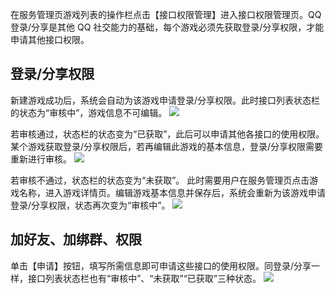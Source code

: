 在服务管理页游戏列表的操作栏点击【接口权限管理】进入接口权限管理页。QQ 登录/分享是其他 QQ 社交能力的基础，每个游戏必须先获取登录/分享权限，才能申请其他接口权限。

## 登录/分享权限
新建游戏成功后，系统会自动为该游戏申请登录/分享权限。此时接口列表状态栏的状态为“审核中”，游戏信息不可编辑。
![](https://mc.qcloudimg.com/static/img/a512c3eb4d63ea25114a97d2afa615e8/image.png)

若审核通过，状态栏的状态变为“已获取”，此后可以申请其他各接口的使用权限。某个游戏获取登录/分享权限后，若再编辑此游戏的基本信息，登录/分享权限需要重新进行审核。
![](https://mc.qcloudimg.com/static/img/af910eee94039387aaee88f46c60b425/image.png)

若审核不通过，状态栏的状态变为“未获取”。
此时需要用户在服务管理页点击游戏名称，进入游戏详情页。编辑游戏基本信息并保存后，系统会重新为该游戏申请登录/分享权限，状态再次变为“审核中”。
![](https://mc.qcloudimg.com/static/img/739c24bce1f46b7919a355b55ed081be/image.png)

## 加好友、加绑群、权限
单击【申请】按钮，填写所需信息即可申请这些接口的使用权限。同登录/分享一样，接口列表状态栏也有“审核中”、“未获取”“已获取”三种状态。
![](https://mc.qcloudimg.com/static/img/80343fe4676887e8c9e6127a33157e4f/image.png)
